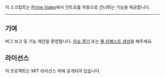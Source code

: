 이 스크립트는 [Prime Video](https://www.amazon.co.jp/gp/video/storefront)에서 인트로를 자동으로 건너뛰는 기능을 제공합니다.

---

## 기여

버그 보고 및 기능 제안을 환영합니다. [이슈 열기](https://github.com/yossy17/prime_video_intro_skipper/issues) 또는 [풀 리퀘스트 생성](https://github.com/yossy17/prime_video_intro_skipper/pulls)을 해주세요.

## 라이선스

이 프로젝트는 MIT 라이선스 하에 공개되어 있습니다.
